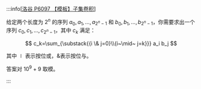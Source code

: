 :::info[[洛谷 P6097 【模板】子集卷积](https://www.luogu.com.cn/problem/P6097)]

给定两个长度为 $2^n$ 的序列 $a_0,a_1,\dots,a_{2^n-1}$ 和 $b_0,b_1,\dots,b_{2^n-1}$，你需要求出一个序列 $c_0,c_1,\dots,c_{2^n-1}$，其中 $c_k$ 满足：

$$
c_k=\sum_{\substack{{i \& j=0}\\{i~\mid~ j=k}}} a_i b_j
$$

其中$~\mid~$表示按位或，$\&$表示按位与。

答案对 $10^9+9$ 取模。

:::

